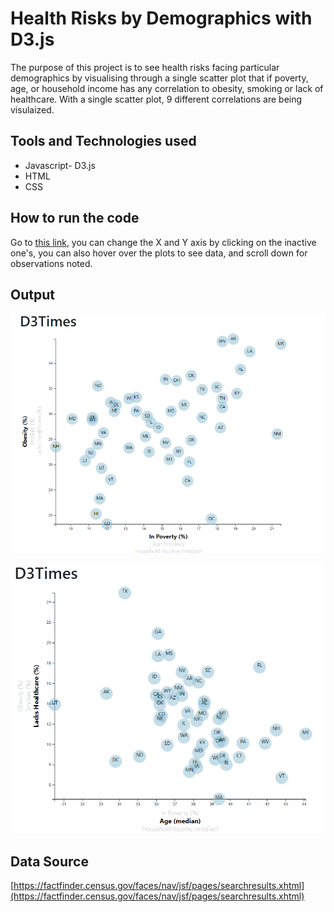 # Health Risks by Demographics with D3.js
The purpose of this project is to see health risks facing particular demographics by visualising through a single scatter plot that if poverty, age, or household income has any correlation to obesity, smoking or lack of healthcare. With a single scatter plot, 9 different correlations are being visulaized.  

## Tools and Technologies used
* Javascript- D3.js
* HTML
* CSS

## How to run the code
Go to [this link](https://akshitap31.github.io/Health-Risk-demog-D3.js/index.html), you can change the X and Y axis by clicking on the inactive one's, you can also hover over the plots to see data, and scroll down for observations noted.

## Output

![](images/1.png)

![](images/2.png)

## Data Source
[https://factfinder.census.gov/faces/nav/jsf/pages/searchresults.xhtml](https://factfinder.census.gov/faces/nav/jsf/pages/searchresults.xhtml)

 

